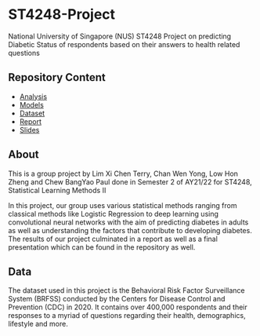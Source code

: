 # ST4248-Project
National University of Singapore (NUS) ST4248 Project on predicting Diabetic Status of respondents based on their answers to health related questions

## Repository Content
* [Analysis](https://github.com/terrylimxc/ST4248-Project/tree/main/Analysis)
* [Models](https://github.com/terrylimxc/ST4248-Project/tree/main/Models)
* [Dataset](https://github.com/terrylimxc/ST4248-Project/tree/main/Dataset)
* [Report](https://github.com/terrylimxc/ST4248-Project/blob/main/Report.pdf)
* [Slides](https://github.com/terrylimxc/ST4248-Project/blob/main/Final%20Presentation.pdf)

## About
This is a group project by Lim Xi Chen Terry, Chan Wen Yong, Low Hon Zheng and Chew BangYao Paul done in Semester 2 of AY21/22 for ST4248, Statistical Learning Methods II

In this project, our group uses various statistical methods ranging from classical methods like Logistic Regression to deep learning using convolutional neural networks with the aim of predicting diabetes in adults as well as understanding the factors that contribute to developing diabetes. The results of our project culminated in a report as well as a final presentation which can be found in the repository as well.

## Data
The dataset used in this project is the Behavioral Risk Factor Surveillance System (BRFSS) conducted by the Centers for Disease Control and Prevention (CDC) in 2020. It contains over 400,000 respondents and their responses to a myriad of questions regarding their health, demographics, lifestyle and more. 
